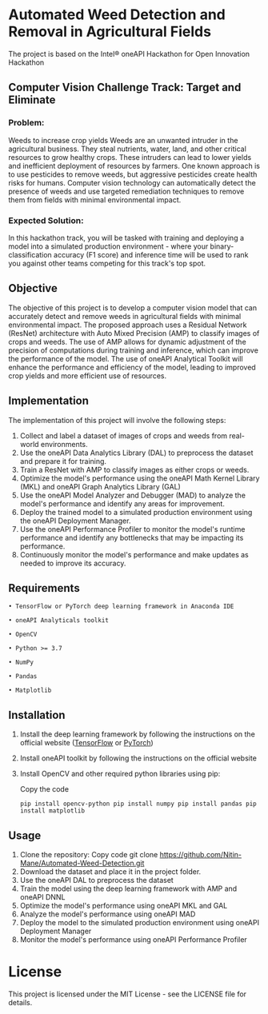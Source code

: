 # Automated Weed Detection and Removal in Agricultural Fields

The project is based on the Intel® oneAPI Hackathon for Open Innovation Hackathon 

## Computer Vision Challenge Track: Target and Eliminate

### Problem:

Weeds to increase crop yields Weeds are an unwanted intruder in the agricultural business. They steal nutrients, water, land, and other critical resources to grow healthy crops. These intruders can lead to lower yields and inefficient deployment of resources by farmers. One known approach is to use pesticides to remove weeds, but aggressive pesticides create health risks for humans. Computer vision technology can automatically detect the presence of weeds and use targeted remediation techniques to remove them from fields with minimal environmental impact.

### Expected Solution:

In this hackathon track, you will be tasked with training and deploying a model into a simulated production environment - where your binary-classification accuracy (F1 score) and inference time will be used to rank you against other teams competing for this track's top spot.

## Objective

The objective of this project is to develop a computer vision model that can accurately detect and remove weeds in agricultural fields with minimal environmental impact. The proposed approach uses a Residual Network (ResNet) architecture with Auto Mixed Precision (AMP) to classify images of crops and weeds. The use of AMP allows for dynamic adjustment of the precision of computations during training and inference, which can improve the performance of the model. The use of oneAPI Analytical Toolkit will enhance the performance and efficiency of the model, leading to improved crop yields and more efficient use of resources.

## Implementation

The implementation of this project will involve the following steps:
1. Collect and label a dataset of images of crops and weeds from real-world environments.
2. Use the oneAPI Data Analytics Library (DAL) to preprocess the dataset and prepare it for training.
3. Train a ResNet with AMP to classify images as either crops or weeds.
4. Optimize the model's performance using the oneAPI Math Kernel Library (MKL) and oneAPI Graph Analytics Library (GAL)
5. Use the oneAPI Model Analyzer and Debugger (MAD) to analyze the model's performance and identify any areas for  improvement.
6. Deploy the trained model to a simulated production environment using the oneAPI Deployment Manager.
7. Use the oneAPI Performance Profiler to monitor the model's runtime performance and identify any bottlenecks that may be impacting its performance.
8. Continuously monitor the model's performance and make updates as needed to improve its accuracy.


## Requirements

    • TensorFlow or PyTorch deep learning framework in Anaconda IDE

    • oneAPI Analyticals toolkit

    • OpenCV

    • Python >= 3.7

    • NumPy

    • Pandas

    • Matplotlib




## Installation
1.	Install the deep learning framework by following the instructions on the official website ([TensorFlow](https://www.intel.com/content/www/us/en/developer/articles/guide/optimization-for-tensorflow-installation-guide.html) or [PyTorch](https://www.intel.com/content/www/us/en/developer/articles/guide/getting-started-with-intel-optimization-of-pytorch.html))
2.	Install oneAPI toolkit by following the instructions on the official website
3.	Install OpenCV and other required python libraries using pip:

    Copy the code
    ```
    pip install opencv-python pip install numpy pip install pandas pip install matplotlib 
    ```

## Usage
1.	Clone the repository:
Copy code
git clone https://github.com/Nitin-Mane/Automated-Weed-Detection.git 
2.	Download the dataset and place it in the project folder.
3.	Use the oneAPI DAL to preprocess the dataset
4.	Train the model using the deep learning framework with AMP and oneAPI DNNL
5.	Optimize the model's performance using oneAPI MKL and GAL
6.	Analyze the model's performance using oneAPI MAD
7.	Deploy the model to the simulated production environment using oneAPI Deployment Manager
8.	Monitor the model's performance using oneAPI Performance Profiler


# License

This project is licensed under the MIT License - see the LICENSE file for details.
